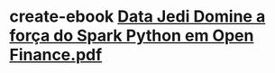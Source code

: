 # create-ebook [Data Jedi Domine a força do Spark Python em Open Finance.pdf](https://github.com/user-attachments/files/18015810/Data.Jedi.Domine.a.forca.do.Spark.Python.em.Open.Finance.pdf)
